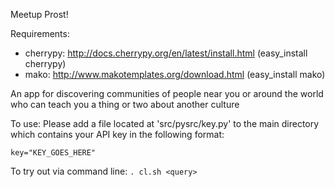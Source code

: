 Meetup Prost!

Requirements:
* cherrypy: http://docs.cherrypy.org/en/latest/install.html (easy_install cherrypy)
* mako: http://www.makotemplates.org/download.html (easy_install mako)

An app for discovering communities of people near you or around the world who can teach you a thing or two about another culture

To use:
Please add a file located at 'src/pysrc/key.py' to the main directory which contains your API key in the following format:

`key="KEY_GOES_HERE"`

To try out via command line:
`. cl.sh <query>`
